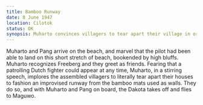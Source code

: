 ```yaml
---
title: Bamboo Runway
date: 8 June 1947
location: Cilotok
status: OK
synopsis: Muharto convinces villagers to tear apart their village in order to use the bamboo-mat walls as a makeshift runway for Freebergs stranded Dakota.
---
```

Muharto and Pang arrive on the beach, and marvel that the pilot had been able to land on this short stretch of beach, bookended by high bluffs. Muharto recognizes Freeberg and they greet as friends. Fearing that a patrolling Dutch fighter could appear at any time, Muharto, in a stirring speech, implores the assembled villagers to literally tear apart their houses to fashion an improvised runway from the bamboo mats used as walls. They do so, and with Muharto and Pang on board, the Dakota takes off and flies to Maguwo. 